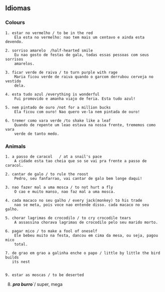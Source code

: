 ## Idiomas ##


### Colours ###
    
    1. estar no vermelho / to be in the red
        Ela esta no vermelho: nao tem mais um centavo e ainda esta devendo.

    2. sorriso amarelo  /half-hearted smile
        Eu nao gosto de festas de gala, todas essas pessoas com seus sorrisos
        amarelos.

    3. ficar verde de raiva / to turn purple with rage
        Maria ficou verde de raiva quando o garcom derrubou cerveja no vestido
        dela.

    4. esta tudo azul /everything is wonderful
        Fui promovido e amanha viajo de feria. Esta tudo azul!

    5. nem pintado de ouro /not for a million bucks
        Ela ficou com ouro! Nao quero ve-la nem pintada de ouro!

    6. tremer como vara verde /to shake like a leaf
        Quando de repente um leao estava na nossa frente, trememos como vara
        verde de tanto medo.


### Animals ###
    
    1. a passo de caracol   / at a snail's pace
        A cidade esta tao cheia que so se vai pra frente a passo de caracol. 

    2. cantar de galo / to rule the roost
        Pedro, seu fanfarrao, vai cantar de galo bem longe daqui!

    3. nao fazer mal a uma mosca / to not hurt a fly
        O cao e muito manso, nao faz mal a uma mosca.

    4. cada macaco no seu galho / every jack(monkey) to his trade
        nao se meta, pois voce nao entende disso. cada macaco no seu galho.

    5. chorar lagrimas de crocodilo / to cry crocodile tears
        A assassina chorava lagrimas de crocodilo pelo seu marido morto.

    6. pagar mico / to make a fool of oneself
        Ele bebeu muito na festa, dancou em cima da mesa, ou seja, pagou mico
        total. 

    7. de grao em grao a galinha enche o papo / little by little the bird builds
       its nest


    9. estar as moscas / to be deserted 


8.  **_pra burro_**`/ super, mega

